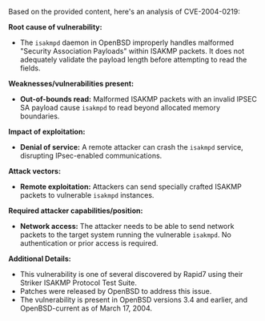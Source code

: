 Based on the provided content, here's an analysis of CVE-2004-0219:

**Root cause of vulnerability:**
- The `isakmpd` daemon in OpenBSD improperly handles malformed "Security Association Payloads" within ISAKMP packets. It does not adequately validate the payload length before attempting to read the fields.

**Weaknesses/vulnerabilities present:**
- **Out-of-bounds read:** Malformed ISAKMP packets with an invalid IPSEC SA payload cause `isakmpd` to read beyond allocated memory boundaries.

**Impact of exploitation:**
- **Denial of service:** A remote attacker can crash the `isakmpd` service, disrupting IPsec-enabled communications.

**Attack vectors:**
- **Remote exploitation:** Attackers can send specially crafted ISAKMP packets to vulnerable `isakmpd` instances.

**Required attacker capabilities/position:**
- **Network access:** The attacker needs to be able to send network packets to the target system running the vulnerable `isakmpd`. No authentication or prior access is required.

**Additional Details:**
- This vulnerability is one of several discovered by Rapid7 using their Striker ISAKMP Protocol Test Suite.
- Patches were released by OpenBSD to address this issue.
- The vulnerability is present in OpenBSD versions 3.4 and earlier, and OpenBSD-current as of March 17, 2004.